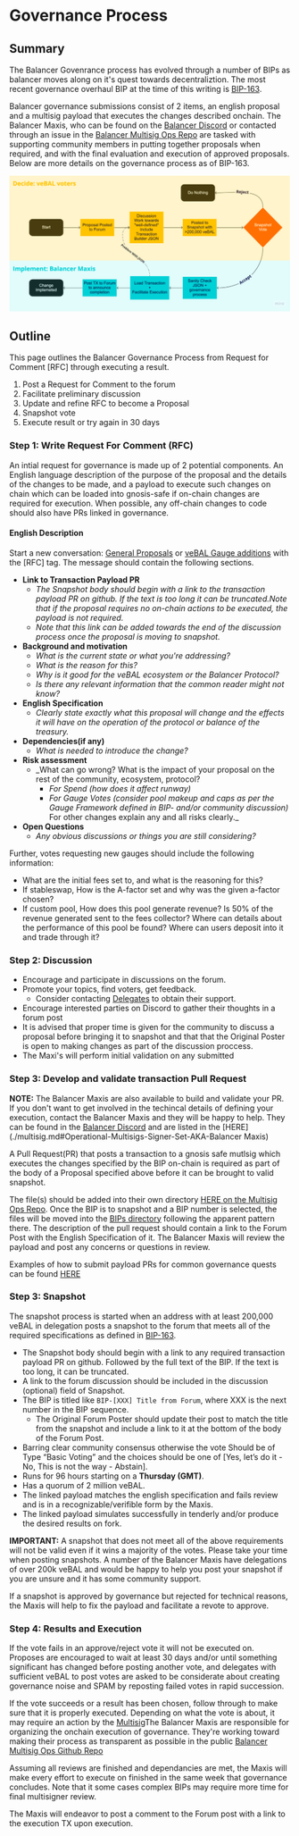 # Governance Process

## Summary

The Balancer Govenrance process has evolved through a number of BIPs as balancer moves along on it's quest towards decentraliztion.  The most recent governance overhaul BIP at the time of this writing is [BIP-163](https://snapshot.org/#/balancer.eth/proposal/0xcd2cab0522b0e9a90ad40f93aca4505b17d60468224c22b69c4f9bd2bbd64e31).

Balancer governance submissions consist of 2 items, an english proposal and a multisig payload that executes the changes described onchain.  The Balancer Maxis, who can be found on the [Balancer Discord](https://discord.balancer.fi/) or contacted through an issue in the [Balancer Multisig Ops Repo](https://github.com/BalancerMaxis/multisig-ops/issues) are tasked with supporting community members in putting together proposals when required, and with the final evaluation and execution of approved proposals.  Below are more details on the governance process as of BIP-163.

![img.png](images/govProcess.png)


## Outline
This page outlines the Balancer Governance Process from Request for Comment \[RFC\] through executing a result. 

1. Post a Request for Comment to the forum
2. Facilitate preliminary discussion
3. Update and refine RFC to become a Proposal
4. Snapshot vote
5. Execute result or try again in 30 days
### Step 1: Write Request For Comment \(RFC\)

An intial request for governance is made up of 2 potential components.  An English language description of the purpose of the proposal and the details of the changes to be made, and a payload to execute such changes on chain which can be loaded into gnosis-safe if on-chain changes are required for execution.  When possible, any off-chain changes to code should also have PRs linked in governance.

#### **English Description**
Start a new conversation:  [General Proposals](https://forum.balancer.fi/c/governance/7) or [veBAL Gauge additions](https://forum.balancer.fi/c/vebal/13) with the [RFC] tag. The message should contain the following sections.
* **Link to Transaction Payload PR**
  * _The Snapshot body should begin with a link to the transaction payload PR on github. If the text is too long it can be truncated.Note that if the proposal requires no on-chain actions to be executed, the payload is not required._
  * _Note that this link can be added towards the end of the discussion process once the proposal is moving to snapshot._ 
* **Background and motivation**
  * _What is the current state or what you're addressing?_  
  * _What is the reason for this?_
  * _Why is it good for the veBAL ecosystem or the Balancer Protocol?_  
  * _Is there any relevant information that the common reader might not know?_
* **English Specification**
  * _Clearly state exactly what this proposal will change and the effects it will have on the operation of the protocol or balance of the treasury._
* **Dependencies(if any)**
  * _What is needed to introduce the change?_
* **Risk assessment**
  * _What can go wrong? What is the impact of your proposal on the rest of the community, ecosystem, protocol?
    * _For Spend (how does it affect runway)_
    * _For Gauge Votes (consider pool makeup and caps as per the Gauge Framework defined in BIP- and/or community discussion)_
For other changes explain any and all risks clearly._
* **Open Questions**
  * _Any obvious discussions or things you are still considering?_

Further, votes requesting new gauges should include the following information:
* What are the initial fees set to, and what is the reasoning for this?
* If stableswap, How is the A-factor set and why was the given a-factor chosen?
* If custom pool, How does this pool generate revenue? Is 50% of the revenue generated sent to the fees collector? Where can details about the performance of this pool be found? Where can users deposit into it and trade through it?

### **Step 2: Discussion**

* Encourage and participate in discussions on the forum.
* Promote your topics, find voters, get feedback.
  * Consider contacting [Delegates](https://forum.balancer.fi/c/delegate-citadel/14) to obtain their support.
* Encourage interested parties on Discord to gather their thoughts in a forum post
* It is advised that proper time is given for the community to discuss a proposal before bringing it to snapshot and that that the Original Poster is open to making changes as part of the discussion proccess.
* The Maxi's will perform initial validation on any submitted 

### **Step 3: Develop and validate transaction Pull Request**
**NOTE:** The Balancer Maxis are also available to build and validate your PR.  If you don't want to get involved in the techincal details of defining your execution, contact the Balancer Maxis and they will be happy to help.  They can be found in the [Balancer Discord](https://discord.balancer.fi) and are listed in the [HERE](./multisig.md#Operational-Multisigs-Signer-Set-AKA-Balancer Maxis)

A Pull Request(PR) that posts a transaction to a gnosis safe mutlsig which executes the changes specified by the BIP on-chain is required as part of the body of a Proposal specified above before it can be brought to valid snapshot.  

The file(s) should be added into their own directory [HERE on the Multisig Ops Repo](https://github.com/BalancerMaxis/multisig-ops/tree/main/BIPs/00proposed). Once the BIP is to snapshot and a BIP number is selected, the files will be moved into the [BIPs directory](https://github.com/BalancerMaxis/multisig-ops/tree/main/BIPs) following the apparent pattern there. The description of the pull request should contain a link to the Forum Post with the English Specification of it.  The Balancer Maxis will review the payload and post any concerns or questions in review.

Examples of how to submit payload PRs for common governance quests can be found [HERE](https://github.com/BalancerMaxis/multisig-ops/tree/main/BIPs/00examples)

### **Step 3: Snapshot**


The snapshot process is started when an address with at least 200,000 veBAL in delegation posts a snapshot to the forum that meets all of the required specifications as defined in [BIP-163](https://forum.balancer.fi/t/bip-163-restructure-governance-process-disband-governance-council/4244).

* The Snapshot body should begin with a link to any required transaction payload PR on github. Followed by the full text of the BIP. If the text is too long, it can be truncated.
* A link to the forum discussion should be included in the discussion (optional) field of Snapshot.
* The BIP is titled like `BIP-[XXX] Title from Forum`, where XXX is the next number in the BIP sequence.
  * The Original Forum Poster should update their post to match the title from the snapshot and include a link to it at the bottom of the body of the Forum Post.
* Barring clear community consensus otherwise the vote Should be of Type “Basic Voting” and the choices should be one of [Yes, let’s do it - No, This is not the way - Abstain].
* Runs for 96 hours starting on a **Thursday (GMT)**.
* Has a quorum of 2 million veBAL.
* The linked payload matches the english specification and fails review and is in a recognizable/verifible form by the Maxis.
* The linked payload simulates successfully in tenderly and/or produce the desired results on fork.

**IMPORTANT:** A snapshot that does not meet all of the above requirements will not be valid even if it wins a majority of the votes.  Please take your time when posting snapshots.  A number of the Balancer Maxis have delegations of over 200k veBAL and would be happy to help you post your snapshot if you are unsure and it has some community support.

If a snapshot is approved by governance but rejected for technical reasons, the Maxis will help to fix the payload and facilitate a revote to approve. 


### Step 4: Results and Execution

If the vote fails in an approve/reject vote it will not be executed on.  Proposes are encouraged to wait at least 30 days and/or until something significant has changed before posting another vote, and delegates with sufficient veBAL to post votes are asked to be considerate about creating governance noise and SPAM by reposting failed votes in rapid succession.

If the vote succeeds or a result has been chosen, follow through to make sure that it is properly executed. Depending on what the vote is about, it may require an action by the [Multisig](./multisig.md)The Balancer Maxis are responsible for organizing the onchain execution of governance.  They're working toward making their process as transparent as possible in the public [Balancer Multisig Ops Github Repo](https://github.com/BalancerMaxis/multisig-ops)

Assuming all reviews are finished and dependancies are met, the Maxis will make every effort to execute on finished in the same week that governance concludes. Note that it some cases complex BIPs may require more time for final multisigner review.

The Maxis will endeavor to post a comment to the Forum post with a link to the execution TX upon execution.


